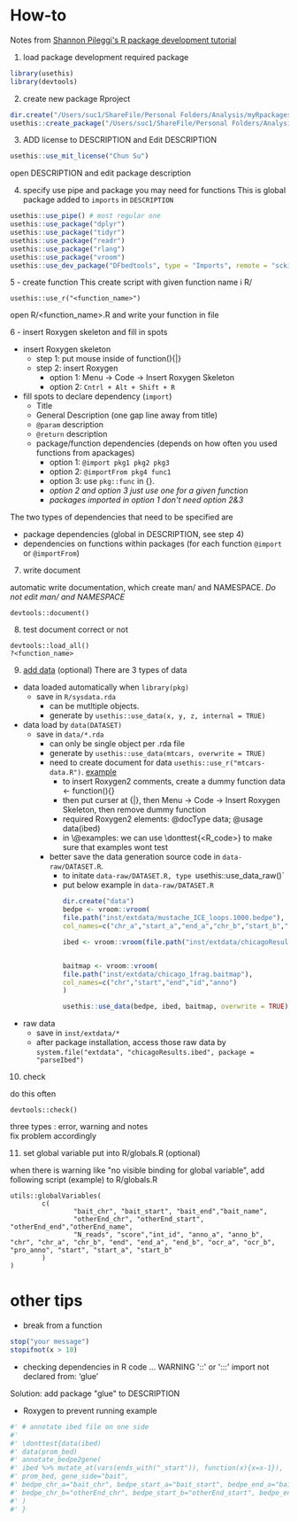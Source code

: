 # How-to
Notes from [Shannon Pileggi's R package development tutorial](https://www.pipinghotdata.com/posts/2020-10-25-your-first-r-package-in-1-hour/#tool-kit)

1. load package development required package

```R
library(usethis)
library(devtools)
```
2. create new package Rproject

```R
dir.create("/Users/suc1/ShareFile/Personal Folders/Analysis/myRpackages/<packageName>")
usethis::create_package("/Users/suc1/ShareFile/Personal Folders/Analysis/myRpackages/<packageName>")
```

3. ADD license to DESCRIPTION and Edit DESCRIPTION

```R
usethis::use_mit_license("Chun Su")
```
open DESCRIPTION and edit package description


4. specify use pipe and package you may need for functions
This is global package added to `imports` in `DESCRIPTION`

```R
usethis::use_pipe() # most regular one
usethis::use_package("dplyr")
usethis::use_package("tidyr")
usethis::use_package("readr")
usethis::use_package("rlang")
usethis::use_package("vroom")
usethis::use_dev_package("DFbedtools", type = "Imports", remote = "sckinta/myRpackages")
```

5 - create function
This create script with given function name i R/
```
usethis::use_r("<function_name>")
```
open R/<function_name>.R and write your function in file

6 - insert Roxygen skeleton and fill in spots
- insert Roxygen skeleton
  - step 1: put mouse inside of function(){|}
  - step 2: insert Roxygen
    - option 1: Menu -> Code -> Insert Roxygen Skeleton
    - option 2: `Cntrl + Alt + Shift + R`
- fill spots to declare dependency (`import`)
  - Title
  - General Description (one gap line away from title)
  - `@param` description
  - `@return` description
  - package/function dependencies (depends on how often you used functions from apackages)
    - option 1: `@import pkg1 pkg2 pkg3`
    - option 2: `@importFrom pkg4 func1`
    - option 3: use `pkg::func` in {}.
    - *option 2 and option 3 just use one for a given function*
    - *packages imported in option 1 don't need option 2&3*

The two types of dependencies that need to be specified are
  - package dependencies (global in DESCRIPTION, see step 4)
  - dependencies on functions within packages (for each function `@import` or `@importFrom`)

7. write document

automatic write documentation, which create man/ and NAMESPACE. *Do not edit man/ and NAMESPACE*
```
devtools::document()
```

8. test document correct or not

```
devtools::load_all()
?<function_name>
```

9. [add data](https://r-pkgs.org/data.html) (optional)
There are 3 types of data
- data loaded automatically when `library(pkg)`
  - save in `R/sysdata.rda`
    - can be mutltiple objects.
    - generate by `usethis::use_data(x, y, z, internal = TRUE)`
- data load by `data(DATASET)`
  - save in `data/*.rda`
    - can only be single object per .rda file
    - generate by `usethis::use_data(mtcars, overwrite = TRUE)`
    - need to create document for data `usethis::use_r("mtcars-data.R")`. [example](https://github.com/kbroman/qtlcharts/blob/master/R/grav-data.R) 
       - to insert Roxygen2 comments, create a dummy function data <- function(){}
       - then put curser at {|}, then Menu -> Code -> Insert Roxygen Skeleton, then remove dummy function
       - required Roxygen2 elements: @docType data; @usage data(ibed)
       - in \\@examples: we can use \\donttest{<R_code>} to make sure that examples wont test
    - better save the data generation source code in `data-raw/DATASET.R`. 
      - to initate `data-raw/DATASET.R, type `usethis::use_data_raw()`
      - put below example in `data-raw/DATASET.R`
        ```R
        dir.create("data")
        bedpe <- vroom::vroom(
        file.path("inst/extdata/mustache_ICE_loops.1000.bedpe"),
        col_names=c("chr_a","start_a","end_a","chr_b","start_b","end_b","val1","val2"))

        ibed <- vroom::vroom(file.path("inst/extdata/chicagoResults.ibed"))


        baitmap <- vroom::vroom(
        file.path("inst/extdata/chicago_1frag.baitmap"),
        col_names=c("chr","start","end","id","anno")
        )

        usethis::use_data(bedpe, ibed, baitmap, overwrite = TRUE)
        ```
- raw data
  - save in `inst/extdata/*`
  - after package installation, access those raw data by `system.file("extdata", "chicagoResults.ibed", package = "parseIbed")`

10. check

do this often
```
devtools::check() 
```
three types : error, warning and notes  
fix problem accordingly  

11. set global variable put into R/globals.R (optional)

when there is warning like "no visible binding for global variable",
add following script (example) to R/globals.R

```
utils::globalVariables(
        c(
                "bait_chr", "bait_start", "bait_end","bait_name",
                "otherEnd_chr", "otherEnd_start", "otherEnd_end","otherEnd_name",
                "N_reads", "score","int_id", "anno_a", "anno_b", "chr", "chr_a", "chr_b", "end", "end_a", "end_b", "ocr_a", "ocr_b", "pro_anno", "start", "start_a", "start_b"
        )
)
```

# other tips

- break from a function

```R
stop("your message")
stopifnot(x > 10)
```
- checking dependencies in R code ... WARNING
'::' or ':::' import not declared from: ‘glue’

Solution: add package "glue" to DESCRIPTION

- Roxygen to prevent running example

```R
#' # annotate ibed file on one side
#'
#' \donttest{data(ibed)
#' data(prom_bed)
#' annotate_bedpe2gene(
#' ibed %>% mutate_at(vars(ends_with("_start")), function(x){x=x-1}),
#' prom_bed, gene_side="bait",
#' bedpe_chr_a="bait_chr", bedpe_start_a="bait_start", bedpe_end_a="bait_end",
#' bedpe_chr_b="otherEnd_chr", bedpe_start_b="otherEnd_start", bedpe_end_b="otherEnd_end"
#' )
#' }
```
